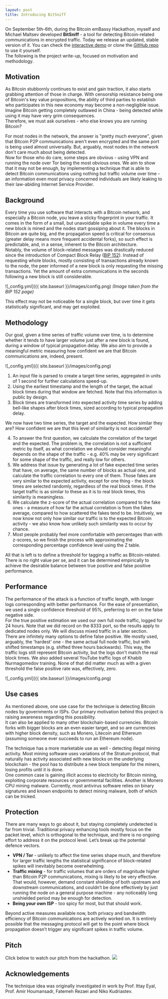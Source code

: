 ```yaml
---
layout: post
title: Introducing BitSniff
---
```


On September 5th-6th, during the Bitcoin emBassy Hackathon, myself and Michael Maltsev developed **BitSniff** - a tool for detecting Bitcoin-related communications in encrypted traffic. Today we release an updated, stable version of it. You can check the [interactive demo](https://m417z.com/bitsniff/) or clone the [GitHub repo](https://github.com/m417z/bitsniff) to use it yourself.  
The following is the project write-up, focused on motivation and methodology.

## Motivation
As Bitcoin stubbornly continues to exist and gain traction, it also starts grabbing attention of those in charge. With censorship resistance being one of Bitcoin's key value propositions, the ability of third parties to establish who participates in this new economy may become a non-negligible issue. Imagine Bitcoin getting completely outlawed in China - being detected while using it may have very grim consequences.  
Therefore, we must ask ourselves - who else knows you are running Bitcoin?

For most nodes in the network, the answer is "pretty much everyone", given that Bitcoin P2P communications aren't even encrypted and the same port is being used almost universally. But, arguably, most nodes in the network don't care much about being detected.  
Now for those who do care, some steps are obvious - using VPN and running the node over Tor being the most obvious ones. We aim to show that it may not be enough, by implementing a technique that is able to detect Bitcoin communications using nothing but traffic volume over time - an information even most privacy concerned individuals are likely leaking to their law-abiding Internet Service Provider.

## Background
Every time you use software that interacts with a Bitcoin network, and especially a Bitcoin node, you leave a sticky fingerprint in your traffic. It comes in the form of a small, but unavoidable spike in volume every time a new block is mined and the nodes start gossiping about it. The blocks in Bitcoin are quite big, and the propagation speed is critical for consensus (greater delay means more frequent accidental forks), so such effect is predictable, and, in a sense, inherent to the Bitcoin architecture.  
Notably, the volume of block-related messages was drastically reduced since the introduction of Compact Block Relay ([BIP 152](https://github.com/bitcoin/bips/blob/master/bip-0152.mediawiki)). Instead of requesting whole blocks, mostly consisting of transactions already known to the node, the peer informed of a new block is only requesting the missing transactions. Yet the amount of extra communications in the seconds following a new block is still considerable.  

![_config.yml]({{ site.baseurl }}/images/config.png)
_(Image taken from the BIP 152 page)_

This effect may not be noticeable for a single block, but over time it gets statistically significant, and may get exploited.

## Methodology
Our goal, given a time series of traffic volume over time, is to determine whether it tends to have larger volume just after a new block is found, during a window of typical propagation delay. We also aim to provide a meaningful metric measuring how confident we are that Bitcoin communications are, indeed, present.

![_config.yml]({{ site.baseurl }}/images/config.png)

1. An input file is parsed to create a target time series, aggregated in units of 1 second for further calculations speed-up.
2. Using the earliest timestamp and the length of the target, the actual block times during that window are fetched. Note that this information is public by design.
3. Block times are transformed into expected activity time series by adding bell-like shapes after block times, sized according to typical propagation delay.

We now have two time series, the target and the expected. How similar they are? How confident we are that this level of similarity is not accidental?

4. To answer the first question, we calculate the correlation of the target and the expected. The problem is, the correlation is not a sufficient metric by itself, as what correlation we should consider meaningful depends on the shape of the traffic - e.g. 40% may be very significant for some shape of the traffic, and really low for others.
5. We address that issue by generating a lot of fake expected time series that have, on average, the same number of blocks as actual one, and calculate the traffic correlation to every one of them. Those fakes are very similar to the expected activity, except for one thing - the block times are selected randomly, regardless of the real block times. If the target traffic is as similar to these as it is to real block times, this similarity is meaningless.
6. We calculate the z-score of the actual correlation compared to the fake ones - a measure of how far the actual correlation is from the fakes average, compared to how scattered the fakes tend to be. Intuitively, we now know not only how similar our traffic is to the expected Bitcoin activity - we also know how unlikely such similarity was to occur by chance.
7. Most people probably feel more comfortable with percentages than with z-scores, so we finish the process with approximating the corresponding percentage confidence level using the Z table.

All that is left is to define a threshold for tagging a traffic as Bitcoin-related. There is no right value per se, and it can be determined empirically to achieve the desirable balance between true positive and false positive performance.

## Performance
The performance of the attack is a function of traffic length, with longer logs corresponding with better performance. For the ease of presentation, we used a single confidence threshold of 95%, preferring to err on the false negative side.  
For the true positive estimation we used our own full node traffic, logged for 24 hours. Note that we did record on the 8333 port, so the results apply to dedicated nodes only. We will discuss mixed traffic in a later section.  
There are infinitely many options to define false positive. We mostly used, arguably, the 'hardest' one - the same actual full node traffic, but with shifted timestamps (e.g. shifted three hours backwards). This way, the traffic logs still represent Bitcoin activity, but the logs don't match the real block times. We also added several YouTube traffic logs of Khabib Nurmagomedov training. None of that did matter much as with a given threshold the false positive rate was, effectively, zero.

![_config.yml]({{ site.baseurl }}/images/config.png)

## Use cases
As mentioned above, one use case for the technique is detecting Bitcoin nodes by governments or ISPs. Our primary motivation behind this project is raising awareness regarding this possibility.  
It can also be applied to many other blockchain-based currencies. Bitcoin forks with bigger blocks are an even easier target, and so are currencies with higher block density, such as Monero, Litecoin and Ethereum (assuming someone ever succeeds to run an Ethereum node).

The technique has a more marketable use as well - detecting illegal mining activity. Most mining software uses variations of the Stratum protocol, that naturally has activity associated with new blocks on the underlying blockchain - the pool has to distribute a new block template for the miners, losing profits until it is done.  
One common case is gaining illicit access to electricity for Bitcoin mining, exploiting corporate resources or governmental facilities. Another is Monero CPU mining malware. Currently, most antivirus software relies on binary signatures and known endpoints to detect mining malware, both of which can be tricked.

## Protection
There are many ways to go about it, but staying completely undetected is far from trivial. Traditional privacy enhancing tools mostly focus on the packet level, which is orthogonal to the technique, and there is no ongoing effort to address it on the protocol level. Let’s break up the potential defence vectors.
 
* **VPN / Tor** - unlikely to affect the time series shape much, and therefore for larger traffic lengths the statistical significance of block-related spikes will inevitably become overwhelming.
* **Traffic mixing** - for traffic volumes that are orders of magnitude higher than Bitcoin P2P communications, mixing is likely to be very effective. That would, however, demand constant shielding of both upstream and downstream communications, and couldn’t be done effectively by just running the node on a general purpose machine - any noticeably long unshielded period may be enough for detection.
* **Being your own ISP** - too spicy for most, but that should work.

Beyond active measures available now, both privacy and bandwidth efficiency of Bitcoin communications are actively worked on. It is entirely possible that the messaging protocol will get to the point where block propagation doesn’t trigger any significant spikes in traffic volume.

## Pitch
Click below to watch our pitch from the hackathon.
[![](http://img.youtube.com/vi/9S8xsDq3PTU/0.jpg)](http://www.youtube.com/watch?v=9S8xsDq3PTU "")

## Acknowledgements  
The technique idea was originally investigated in work by Prof. Ittay Eyal, Prof. Amir Houmansadr, Fatemeh Rezaei and Niko Kudriastev.

